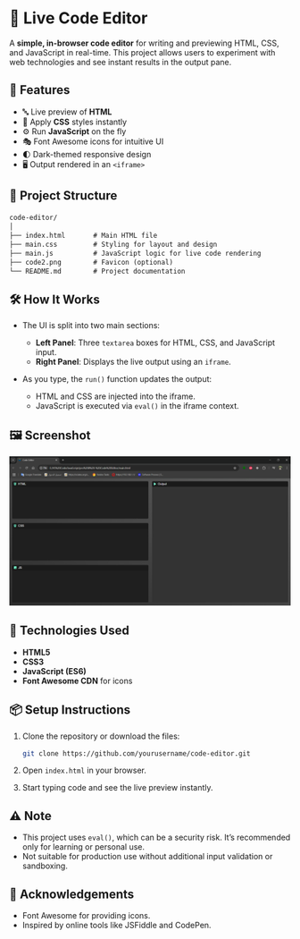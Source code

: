 # 🧠 Live Code Editor

A **simple, in-browser code editor** for writing and previewing HTML, CSS, and JavaScript in real-time. This project allows users to experiment with web technologies and see instant results in the output pane.

## 🚀 Features

* 🔤 Live preview of **HTML**
* 🎨 Apply **CSS** styles instantly
* ⚙️ Run **JavaScript** on the fly
* 🎭 Font Awesome icons for intuitive UI
* 🌓 Dark-themed responsive design
* 🖥️ Output rendered in an `<iframe>`

## 📁 Project Structure

```
code-editor/
│
├── index.html       # Main HTML file
├── main.css         # Styling for layout and design
├── main.js          # JavaScript logic for live code rendering
├── code2.png        # Favicon (optional)
└── README.md        # Project documentation
```

## 🛠 How It Works

* The UI is split into two main sections:

  * **Left Panel**: Three `textarea` boxes for HTML, CSS, and JavaScript input.
  * **Right Panel**: Displays the live output using an `iframe`.
* As you type, the `run()` function updates the output:

  * HTML and CSS are injected into the iframe.
  * JavaScript is executed via `eval()` in the iframe context.

## 🖼 Screenshot

![Preview](preview.png)

## 🧰 Technologies Used

* **HTML5**
* **CSS3**
* **JavaScript (ES6)**
* **Font Awesome CDN** for icons

## 📦 Setup Instructions

1. Clone the repository or download the files:

   ```bash
   git clone https://github.com/yourusername/code-editor.git
   ```
2. Open `index.html` in your browser.
3. Start typing code and see the live preview instantly.

## ⚠️ Note

* This project uses `eval()`, which can be a security risk. It’s recommended only for learning or personal use.
* Not suitable for production use without additional input validation or sandboxing.

## 🙌 Acknowledgements

* Font Awesome for providing icons.
* Inspired by online tools like JSFiddle and CodePen.
